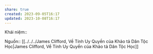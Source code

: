 ```yaml
---
share: true
created: 2023-09-05T16:17
updated: 2023-10-08T16:17
---
```

Khái niệm:: 

Nguồn:: [[../../../James Clifford, Về Tính Uy Quyền của Khảo tả Dân Tộc Học|James Clifford, Về Tính Uy Quyền của Khảo tả Dân Tộc Học]]
